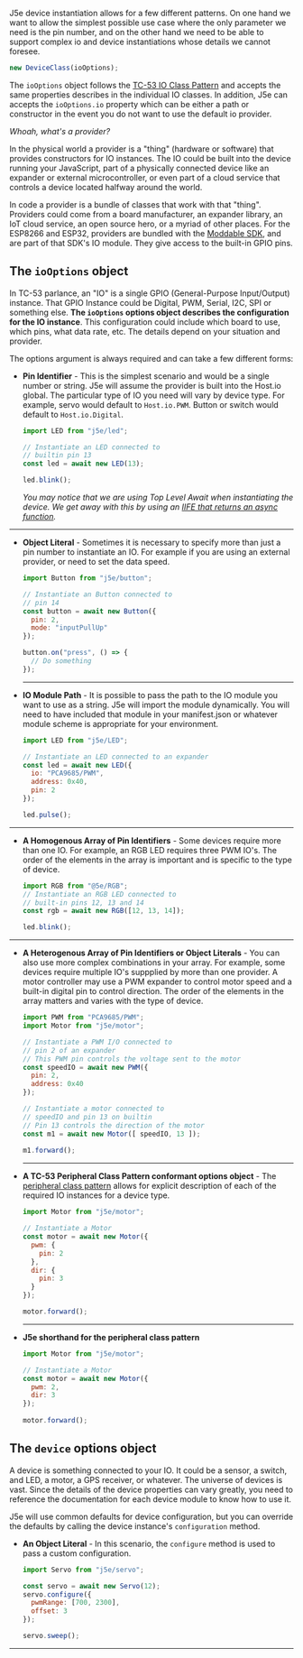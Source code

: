 J5e device instantiation allows for a few different patterns. On one hand we want to allow the simplest possible use case where the only parameter we need is the pin number, and on the other hand we need to be able to support complex io and device instantiations whose details we cannot foresee. 

````js
new DeviceClass(ioOptions);
````

The ```ioOptions``` object follows the [TC-53 IO Class Pattern](https://github.com/EcmaTC53/spec/blob/master/docs/tc53.md#9-io-class-pattern) and accepts the same properties describes in the individual IO classes. In addition, J5e can accepts the `ioOptions.io` property which can be either a path or constructor in the event you do not want to use the default io provider.

*Whoah, what's a provider?*

In the physical world a provider is a "thing" (hardware or software) that provides constructors for IO instances. The IO could be built into the device running your JavaScript, part of a physically connected device like an expander or external microcontroller, or even part of a cloud service that controls a device located halfway around the world. 

In code a provider is a bundle of classes that work with that "thing". Providers could come from a board manufacturer, an expander library, an IoT cloud service, an open source hero, or a myriad of other places. For the ESP8266 and ESP32, providers are bundled with the [Moddable SDK](https://github.com/Moddable-OpenSource/moddable), and are part of that SDK's IO module. They give access to the built-in GPIO pins.

## The `ioOptions` object
In TC-53 parlance, an "IO" is a single GPIO (General-Purpose Input/Output) instance. That GPIO Instance could be Digital, PWM, Serial, I2C, SPI or something else. **The ```ioOptions``` options object describes the configuration for the IO instance**. This configuration could include which board to use, which pins, what data rate, etc. The details depend on your situation and provider. 

The options argument is always required and can take a few different forms: 
* **Pin Identifier** - This is the simplest scenario and would be a single number or string. J5e will assume the provider is built into the Host.io global. The particular type of IO you need will vary by device type. For example, servo would default to ```Host.io.PWM```. Button or switch would default to ```Host.io.Digital```.
  ````js
  import LED from "j5e/led";

  // Instantiate an LED connected to 
  // builtin pin 13
  const led = await new LED(13);

  led.blink();
  ````

  *You may notice that we are using Top Level Await when instantiating the device. We get away with this by using an [IIFE that returns an async function](https://anthonychu.ca/post/async-await-typescript-nodejs/).*
---
* **Object Literal** - Sometimes it is necessary to specify more than just a pin number to instantiate an IO. For example if you are using an external provider, or need to set the data speed.
  ````js
  import Button from "j5e/button";
  
  // Instantiate an Button connected to 
  // pin 14
  const button = await new Button({
    pin: 2,
    mode: "inputPullUp"
  });

  button.on("press", () => { 
    // Do something
  });
  ```` 
  ---
* **IO Module Path** - It is possible to pass the path to the IO module you want to use as a string. J5e will import the module dynamically. You will need to have included that module in your manifest.json or whatever module scheme is appropriate for your environment.
  ````js
  import LED from "j5e/LED";
  
  // Instantiate an LED connected to an expander
  const led = await new LED({
    io: "PCA9685/PWM",
    address: 0x40,
    pin: 2
  });

  led.pulse();  
  ````
---
* **A Homogenous Array of Pin Identifiers** - Some devices require more than one IO. For example, an RGB LED requires three PWM IO's. The order of the elements in the array is important and is specific to the type of device.
  ````js
  import RGB from "@5e/RGB";
  // Instantiate an RGB LED connected to 
  // built-in pins 12, 13 and 14 
  const rgb = await new RGB([12, 13, 14]);

  led.blink();
  ````
---
* **A Heterogenous Array of Pin Identifiers or Object Literals** - You can also use more complex combinations in your array. For example, some devices require multiple IO's suppplied by more than one provider. A motor controller may use a PWM expander to control motor speed and a built-in digital pin to control direction. The order of the elements in the array matters and varies with the type of device.
  ````js
  import PWM from "PCA9685/PWM";
  import Motor from "j5e/motor";

  // Instantiate a PWM I/O connected to 
  // pin 2 of an expander
  // This PWM pin controls the voltage sent to the motor
  const speedIO = await new PWM({
    pin: 2,
    address: 0x40
  });

  // Instantiate a motor connected to 
  // speedIO and pin 13 on builtin
  // Pin 13 controls the direction of the motor
  const m1 = await new Motor([ speedIO, 13 ]);
    
  m1.forward();
  ````

  ---
* **A TC-53 Peripheral Class Pattern conformant options object** - The [peripheral class pattern](https://github.com/EcmaTC53/spec/blob/master/docs/tc53.md#12-peripheral-class-pattern) allows for explicit description of each of the required IO instances for a device type.
  ````js
  import Motor from "j5e/motor";

  // Instantiate a Motor
  const motor = await new Motor({
    pwm: {
      pin: 2
    },
    dir: {
      pin: 3
    }
  });

  motor.forward();
  ````

  ---
* **J5e shorthand for the peripheral class pattern**
  ````js
  import Motor from "j5e/motor";

  // Instantiate a Motor
  const motor = await new Motor({
    pwm: 2,
    dir: 3
  });
    
  motor.forward();
  ````

## The ```device``` options object
A device is something connected to your IO. It could be a sensor, a switch, and LED, a motor, a GPS receiver, or whatever. The universe of devices is vast. Since the details of the device properties can vary greatly, you need to reference the documentation for each device module to know how to use it. 

J5e will use common defaults for device configuration, but you can override the defaults by calling the device instance's `configuration` method.

* **An Object Literal** - In this scenario, the ```configure``` method is used to pass a custom configuration.
  ````js
  import Servo from "j5e/servo";

  const servo = await new Servo(12);
  servo.configure({
    pwmRange: [700, 2300],
    offset: 3
  });

  servo.sweep();
  ````

---
